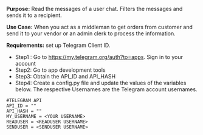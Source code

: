 **Purpose:** Read the messages of a user chat. Filters the messages and sends it to a recipient.

**Use Case:** When you act as a middleman to get orders from customer and send it to your vendor or an admin clerk to process the information.

**Requirements:** set up Telegram Client ID. 
  - Step1 : Go to https://my.telegram.org/auth?to=apps. Sign in to your account
  - Step2: Go to app development tools
  - Step3: Obtain the API_ID and API_HASH
  - Step4: Create a config.py file and update the values of the variables below. The respective Usernames are the Telegram account usernames.

```
#TELEGRAM API
API_ID = ""
API_HASH = ""
MY_USERNAME = <YOUR USERNAME>
READUSER = <READUSER USERNAME>
SENDUSER = <SENDUSER USERNAME>
```
